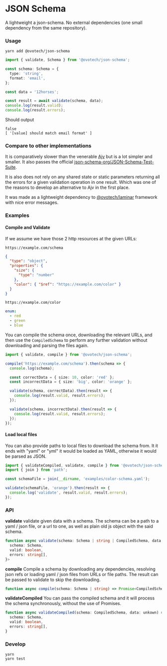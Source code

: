 # JSON Schema

A lightweight a json-schema. No external dependencies (one small dependency from the same repository).

### Usage

```shell
yarn add @ovotech/json-schema
```

```typescript
import { validate, Schema } from '@ovotech/json-schema';

const schema: Schema = {
  type: 'string',
  format: 'email',
};

const data = '12horses';

const result = await validate(schema, data);
console.log(result.valid);
console.log(result.errors);
```

Should output

```
false
[ '[value] should match email format' ]
```

### Compare to other implementations

It is comparatively slower than the venerable [Ajv](https://github.com/epoberezkin/ajv) but is a lot simpler and smaller. It also passes the official [json-schema-org/JSON-Schema-Test-Suite](https://github.com/json-schema-org/JSON-Schema-Test-Suite).

It is also does not rely on any shared state or static parameters returning all the errors for a given validation operation in one result. Which was one of the reasons to develop an alternative to Ajv in the first place.

It was made as a lightweight dependency to [@ovotech/laminar](https://github.com/ovotech/laminar) framework with nice error messages.

### Examples

#### Compile and Validate

If we assume we have those 2 http resources at the given URLs:

`https://example.com/schema`

```json
{
  "type": "object",
  "properties": {
    "size": {
      "type": "number"
    },
    "color": { "$ref": "https://example.com/color" }
  }
}
```

`https://example.com/color`

```yaml
enum:
  - red
  - green
  - blue
```

You can compile the schema once, downloading the relevant URLs, and then use the `CompiledSchema` to perform any further validation without downloading and parsing the files again.

```typescript
import { validate, compile } from '@ovotech/json-schema';

compile('https://example.com/schema').then(schema => {
  console.log(schema);

  const correctData = { size: 10, color: 'red' };
  const incorrectData = { size: 'big', color: 'orange' };

  validate(schema, correctData).then(result => {
    console.log(result.valid, result.errors);
  });

  validate(schema, incorrectData).then(result => {
    console.log(result.valid, result.errors);
  });
});
```

#### Load local files

You can also provide paths to local files to download the schema from. It it ends with "yaml" or "yml" it would be loaded as YAML, otherwise it would be parsed as JSON.

```typescript
import { validateCompiled, validate, compile } from '@ovotech/json-schema';
import { join } from 'path';

const schemaFile = join(__dirname, 'examples/color-schema.yaml');

validate(schemaFile, 'orange').then(result => {
  console.log('validate', result.valid, result.errors);
});
```

### API

**validate** validate given data with a schema. The schema can be a path to a yaml / json file, or a url to one, as well as plain old js object with the said schema.

```typescript
function async validate(schema: Schema | string | CompiledSchema, data: unkown) => Promise<{
  schema: Schema,
  valid: boolean,
  errors: string[],
}>
```

**compile** Compile a schema by downloading any dependencies, resolving json refs or loading yaml / json files from URLs or file paths. The result can be passed to validate to skip the downloading.

```typescript
function async compile(schema: Schema | string) => Promise<CompiledSchema>
```

**validateCompiled** You can pass the compiled schema and it will process the schema synchronously, without the use of Promises.

```typescript
function async validateCompiled(schema: CompiledSchema, data: unkown) => {
  schema: Schema,
  valid: boolean,
  errors: string[],
}
```

### Develop

```
yarn
yarn test
```
